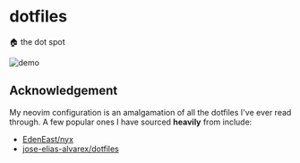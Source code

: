 # dotfiles

🏠 the dot spot

![demo](https://github.com/thatvegandev/assets/raw/main/dotfiles/demo.gif)

## Acknowledgement

My neovim configuration is an amalgamation of all the dotfiles I've ever read through. A few popular ones I have sourced
**heavily** from include:

- [EdenEast/nyx](https://github.com/EdenEast/nyx/tree/main/config/.config/nvim)
- [jose-elias-alvarex/dotfiles](https://github.com/jose-elias-alvarez/dotfiles/tree/main/config/nvim)
